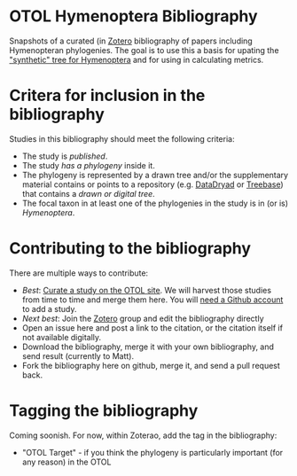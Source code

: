 # OTOL Hymenoptera Bibliography

Snapshots of a curated (in [Zotero](https://www.zotero.org/groups/otol_hymenoptera_bibliography) bibliography of papers including Hymenopteran phylogenies.  The goal is to use this a basis for upating the ["synthetic" tree for Hymenoptera](https://tree.opentreeoflife.org/opentree/argus/ottol@753726/Hymenoptera) and for using in calculating metrics.

# Critera for inclusion in the bibliography

Studies in this bibliography should meet the following criteria:

* The study is _published_.
* The study _has a phylogeny_ inside it.
* The phylogeny is represented by a drawn tree and/or the supplementary material contains or points to a repository (e.g. [DataDryad](http://datadryad.org/) or [Treebase](https://treebase.org/)) that contains a _drawn or digital tree_.
* The focal taxon in at least one of the phylogenies in the study is in (or is) _Hymenoptera_.

# Contributing to the bibliography

There are multiple ways to contribute:

* _Best_: [Curate a study on the OTOL site](https://tree.opentreeoflife.org/curator/study/create). We will harvest those studies from time to time and merge them here.  You will [need a Github account](https://github.com/join) to add a study.
* _Next best_: Join the [Zotero](https://www.zotero.org/groups/otol_hymenoptera_bibliography) group and edit the bibliography directly
* Open an issue here and post a link to the citation, or the citation itself if not available digitally.
* Download the bibliography, merge it with your own bibliography, and send result (currently to Matt).
* Fork the bibliography here on github, merge it, and send a pull request back.

# Tagging the bibliography

Coming soonish.  For now, within Zoterao, add the tag in the bibliography:

* "OTOL Target" - if you think the phylogeny is particularly important (for any reason) in the OTOL
